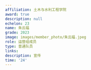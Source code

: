 ```yaml
---
affiliation: 土木与水利工程学院
award: true
description: null
echelon: 23
name: 朱云福
grade: 2023
image: images/member_photo/朱云福.jpeg
role: 运营组成员
type: 普通队员 
links:
description: 宣传
time: '24'
---
```

